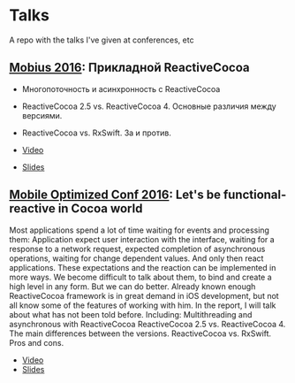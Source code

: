 # Talks
A repo with the talks I've given at conferences, etc

## [Mobius 2016](http://2016.mobiusconf.com/en/): Прикладной ReactiveCocoa
- Многопоточность и асинхронность с ReactiveCocoa
- ReactiveCocoa 2.5 vs. ReactiveCocoa 4. Основные различия между версиями.
- ReactiveCocoa vs. RxSwift. За и против.

 - [Video](https://www.youtube.com/watch?v=mbTcxPRh9kU&index=20&list=PLb1A91j1236pH1yoUvq5YDZUWAJz1T4DF)
 - [Slides](https://speakerdeck.com/spbvasilenko/reactivecocoa-as-all-silent)

## [Mobile Optimized Conf 2016](http://mo.dev.by/english.html): Let's be functional-reactive in Cocoa world
Most applications spend a lot of time waiting for events and processing them: Application expect user interaction with the interface, waiting for a response to a network request, expected completion of asynchronous operations, waiting for change dependent values. And only then react applications. These expectations and the reaction can be implemented in more ways. We become difficult to talk about them, to bind and create a high level in any form. But we can do better. Already known enough ReactiveCocoa framework is in great demand in iOS development, but not all know some of the features of working with him. In the report, I will talk about what has not been told before. Including: Multithreading and asynchronous with ReactiveCocoa ReactiveCocoa 2.5 vs. ReactiveCocoa 4. The main differences between the versions. ReactiveCocoa vs. RxSwift. Pros and cons.

- [Video](https://youtu.be/DYoQtHSuU_U?list=PLpVeA1tdgfCBk4PdFVkf6fOStX40Rk0Y5)
- [Slides](https://speakerdeck.com/spbvasilenko/lets-be-functional-reactive-in-cocoa-world)
